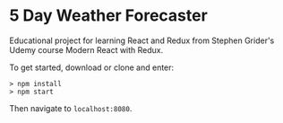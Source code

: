 # 5 Day Weather Forecaster
Educational project for learning React and Redux from Stephen Grider's Udemy course Modern React with Redux.

To get started, download or clone and enter:
```
> npm install
> npm start
```
Then navigate to `localhost:8080`.
